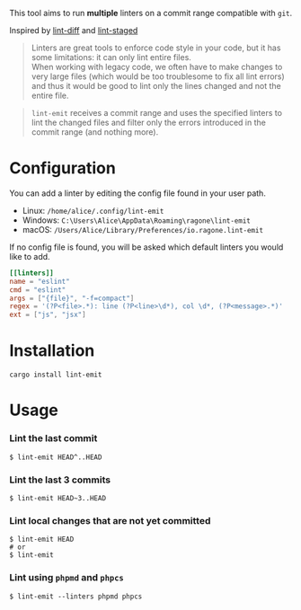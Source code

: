 This tool aims to run **multiple** linters on a commit range compatible with `git`.                                                                                         
                                                                                                                                                                            
Inspired by [lint-diff](https://github.com/grvcoelho/lint-diff) and [lint-staged](https://github.com/okonet/lint-staged)                                                    
> Linters are great tools to enforce code style in your code, but it has some limitations: it can only lint entire files.                                                   
> When working with legacy code, we often have to make changes to very large files (which would be too troublesome to fix all lint errors)                                  
> and thus it would be good to lint only the lines changed and not the entire file.                                                                                         
                                                                                                                                                                            
> `lint-emit` receives a commit range and uses the specified linters to lint the changed files and filter only the errors introduced in the commit range (and nothing more).
                                                                                                                                                                            
# Configuration                                                                                                             
You can add a linter by editing the config file found in your user path.                                                                                                     
* Linux: `/home/alice/.config/lint-emit`
* Windows: `C:\Users\Alice\AppData\Roaming\ragone\lint-emit`
* macOS:   `/Users/Alice/Library/Preferences/io.ragone.lint-emit`

If no config file is found, you will be asked which default linters you would like to add.                                                                                  

                                                                                 
```toml                                                                                                                                                                     
[[linters]]                                                                                                                                                                 
name = "eslint"                                                                                                                                                             
cmd = "eslint"                                                                                                                                                              
args = ["{file}", "-f=compact"]                                                                                                                                             
regex = '(?P<file>.*): line (?P<line>\d*), col \d*, (?P<message>.*)'                                                                                                        
ext = ["js", "jsx"]                                                                                                                                                         
```                                                                                                                                                                         
              
# Installation
```shell
cargo install lint-emit
```

# Usage                                                                                                                                                                     
                                                                                                                                                                            
### Lint the last commit                                                                                                                                                    
```shell                                                                                                                                                                    
$ lint-emit HEAD^..HEAD                                                                                                                                                     
```                                                                                                                                                                         
                                                                                                                                                                            
### Lint the last 3 commits                                                                                                                                                 
```shell                                                                                                                                                                    
$ lint-emit HEAD~3..HEAD                                                                                                                                                    
```                                                                                                                                                                         
                                                                                                                                                                            
### Lint local changes that are not yet committed                                                                                                                           
```shell                                                                                                                                                                    
$ lint-emit HEAD                                                                                                                                                            
# or                                                                                                                                                                        
$ lint-emit                                                                                                                                                                 
```                                                                                                                                                                         
                                                                                                                                                                            
### Lint using `phpmd` and `phpcs`                                                                                                                                          
```shell                                                                                                                                                                    
$ lint-emit --linters phpmd phpcs                                                                                                                                           
```                                                                                                                                                                         
